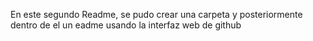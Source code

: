 En este segundo Readme, se pudo crear una carpeta y posteriormente dentro de el un eadme usando la interfaz web de github
